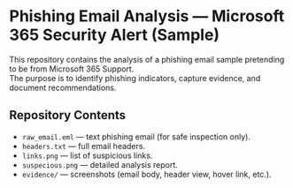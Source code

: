 # Phishing Email Analysis — Microsoft 365 Security Alert (Sample)

This repository contains the analysis of a phishing email sample pretending to be from Microsoft 365 Support.  
The purpose is to identify phishing indicators, capture evidence, and document recommendations.

## Repository Contents
- `raw_email.eml` — text phishing email (for safe inspection only).
- `headers.txt` — full email headers.
- `links.png` — list of suspicious links.
- `suspecious.png` — detailed analysis report.
- `evidence/` — screenshots (email body, header view, hover link, etc.).
